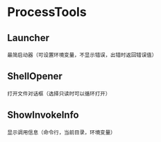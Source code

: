 # ProcessTools

## Launcher

    最简启动器（可设置环境变量，不显示错误，出错时返回错误值）

## ShellOpener

    打开文件对话框（选择只读时可以循环打开）

## ShowInvokeInfo

    显示调用信息（命令行，当前目录，环境变量）
